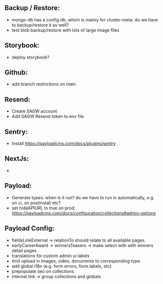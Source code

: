 Backup / Restore:
-----------------
- mongo-db has a config db, which is mainly for cluster-meta. do we have to backup/restore it as well?
- test blob backup/restore with lots of large image files

Storybook:
----------
- deploy storybook?

Github:
-------
- add branch restrictions on main

Resend:
-------
- Create SAGW account
- Add SAGW Resend token to env file

Sentry:
-------
- Install https://payloadcms.com/docs/plugins/sentry 

NextJs:
-------
-

Payload:
--------
- Generate types: when is it run? do we have to run in automatically, e.g. on ci, on postinstall etc?
- set hideAPIURL to true on prod: https://payloadcms.com/docs/configuration/collections#admin-options

Payload Config:
--------
- fieldsLinkExternal -> relationTo should relate to all available pages.
- earlyCareerAward -> winnersTeasers -> make select with with winners detail pages
- translations for custom admin ui labels
- limit upload in images, video, documents to corresponding type
- add global i18n (e.g. form errors, form labels, etc)
- prepopulate seo on collections
- internal link -> group collections and globals